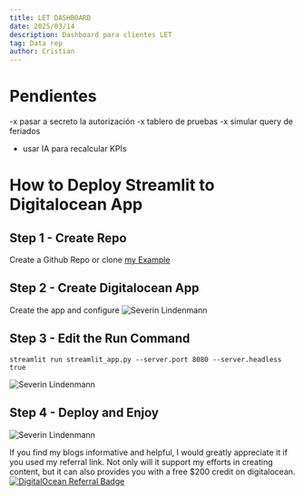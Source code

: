 ```yaml
---
title: LET DASHBOARD
date: 2025/03/14
description: Dashboard para clientes LET
tag: Data rep
author: Cristian
---
```


# Pendientes
-x pasar a secreto la autorización
-x tablero de pruebas
-x simular query de feriados
- usar IA para recalcular KPIs





# How to Deploy Streamlit to Digitalocean App

## Step 1 - Create Repo

Create a Github Repo or clone [my Example](https://github.com/swisscenturion/do_streamlit)

## Step 2 - Create Digitalocean App

Create the app and configure
<Image
  src="https://images.severin.io/blog/images/blog/1_1_create_app.PNG"
  alt="Severin Lindenmann"
  width={900}
  height={600}
  priority
  className="next-image"
/>

## Step 3 - Edit the Run Command

```
streamlit run streamlit_app.py --server.port 8080 --server.headless true
```

<Image
  src="https://images.severin.io/blog/images/blog/1_1_run_command.png"
  alt="Severin Lindenmann"
  width={900}
  height={600}
  priority
  className="next-image"
/>

## Step 4 - Deploy and Enjoy

<Image
  src="https://images.severin.io/blog/images/blog/1_2_success.PNG"
  alt="Severin Lindenmann"
  width={900}
  height={600}
  priority
  className="next-image"
/>

If you find my blogs informative and helpful, I would greatly appreciate it if you used my referral link. Not only will it support my efforts in creating content, but it can also provides you with a free $200 credit on digitalocean.
[![DigitalOcean Referral Badge](https://web-platforms.sfo2.digitaloceanspaces.com/WWW/Badge%202.svg)](https://www.digitalocean.com/?refcode=5cd6ce01ae65&utm_campaign=Referral_Invite&utm_medium=Referral_Program&utm_source=badge)

